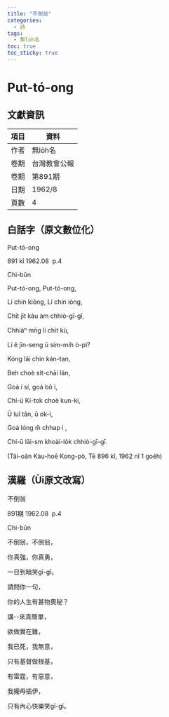 ```yaml
---
title: "不倒翁"
categories:
  - 詩
tags:
  - 無lo̍h名
toc: true
toc_sticky: true
---
```


# Put-tó-ong

## 文獻資訊

| 項目 | 資料 |
|---|---|
| 作者 | 無lo̍h名 |
| 卷期 | 台灣教會公報 |
| 卷期 | 第891期 |
| 日期 | 1962/8 |
| 頁數 | 4 |

## 白話字（原文數位化）

Put-tó-ong

891 kî 1962.08  p.4

Chi-bûn

Put-tó-ong, Put-tó-ong,

Lí chin kiông, Lí chin ióng,

Chi̍t ji̍t kàu àm chhiò-gī-gī,

Chhiáⁿ mn̄g lí chi̍t kù,

Lí ê jîn-seng ū sím-mi̍h ò-pì?

Kóng lâi chin kán-tan,

Beh choè si̍t-chāi lân,

Goá í sí, goá bô ì,

Chí-ū Ki-tok choè kun-ki,

Ū luî tân, ū ok-ì,

Goá lóng m̄ chhap i ,

Chí-ū lāi-sm khoài-lo̍k chhiò-gī-gī.

(Tâi-oân Kàu-hoē Kong-pò, Tē 896 kî, 1962 nî 1 goe̍h)

## 漢羅（Ùi原文改寫）

不倒翁

891期 1962.08  p.4

Chi-bûn

不倒翁，不倒翁，

你真強，你真勇，

一日到暗笑gī-gī。

請問你一句，

你的人生有甚物奧秘？

講--來真簡單，

欲做實在難，

我已死，我無意，

只有基督做根基，

有雷霆，有惡意，

我攏毋插伊，

只有內心快樂笑gī-gī。
